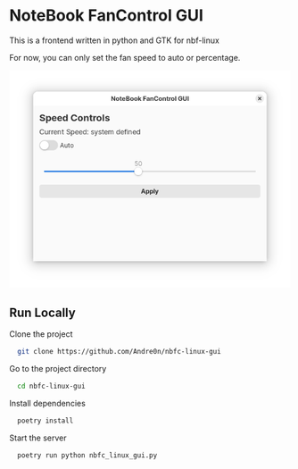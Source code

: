 # NoteBook FanControl GUI

This is a frontend written in python and GTK for nbf-linux

For now, you can only set the fan speed to auto or percentage.

![Screenshot of the program](/assets/main.png "Screenshot of the program")

## Run Locally

Clone the project

```bash
  git clone https://github.com/Andre0n/nbfc-linux-gui
```

Go to the project directory

```bash
  cd nbfc-linux-gui
```

Install dependencies

```bash
  poetry install
```

Start the server

```bash
  poetry run python nbfc_linux_gui.py
```
